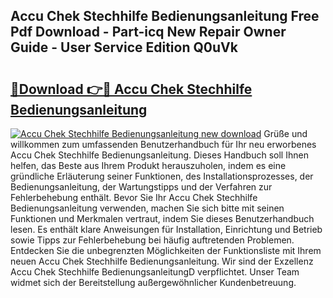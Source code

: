 ## Accu Chek Stechhilfe Bedienungsanleitung Free Pdf Download - Part-icq New Repair Owner Guide - User Service Edition Q0uVk

# <h2><a href="http://df3dc2.blite.top/?on=Accu+Chek+Stechhilfe+Bedienungsanleitung">🔗Download 👉🔴 Accu Chek Stechhilfe Bedienungsanleitung</a></h2>

[![Accu Chek Stechhilfe Bedienungsanleitung new download](https://i.imgur.com/lujVjoI.png)](http://df3dc2.blite.top/?on=Accu+Chek+Stechhilfe+Bedienungsanleitung)
Grüße und willkommen zum umfassenden Benutzerhandbuch für Ihr neu erworbenes Accu Chek Stechhilfe Bedienungsanleitung. Dieses Handbuch soll Ihnen helfen, das Beste aus Ihrem Produkt herauszuholen, indem es eine gründliche Erläuterung seiner Funktionen, des Installationsprozesses, der Bedienungsanleitung, der Wartungstipps und der Verfahren zur Fehlerbehebung enthält. Bevor Sie Ihr Accu Chek Stechhilfe Bedienungsanleitung verwenden, machen Sie sich bitte mit seinen Funktionen und Merkmalen vertraut, indem Sie dieses Benutzerhandbuch lesen. Es enthält klare Anweisungen für Installation, Einrichtung und Betrieb sowie Tipps zur Fehlerbehebung bei häufig auftretenden Problemen. Entdecken Sie die unbegrenzten Möglichkeiten der Funktionsliste mit Ihrem neuen Accu Chek Stechhilfe Bedienungsanleitung. Wir sind der Exzellenz Accu Chek Stechhilfe BedienungsanleitungD verpflichtet. Unser Team widmet sich der Bereitstellung außergewöhnlicher Kundenbetreuung.
